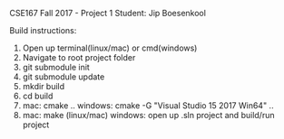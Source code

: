 CSE167 Fall 2017 - Project 1
Student: Jip Boesenkool

Build instructions:
1. Open up terminal(linux/mac) or cmd(windows)
2. Navigate to root project folder 
3. git submodule init
4. git submodule update
5. mkdir build
6. cd build
7. mac: cmake ..
   windows: cmake -G "Visual Studio 15 2017 Win64" ..
8. mac: make (linux/mac)
   windows: open up .sln project and build/run project
